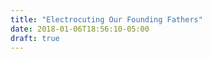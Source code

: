 ```yaml
---
title: "Electrocuting Our Founding Fathers"
date: 2018-01-06T18:56:10-05:00
draft: true
---
```

